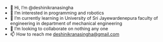 - 👋 Hi, I’m @deshinikranasingha
- 👀 I’m interested in programming and robotics 
- 🌱 I’m currently learning in University of Sri Jayewardenepura faculty of engineering in department of mechanical engineering 
- 💞️ I’m looking to collaborate on nothing any one
- 📫 How to reach me deshinikranasingha@gmail.com 

<!---
deshinikranasingha/deshinikranasingha is a ✨ special ✨ repository because its `README.md` (this file) appears on your GitHub profile.
You can click the Preview link to take a look at your changes.
--->
